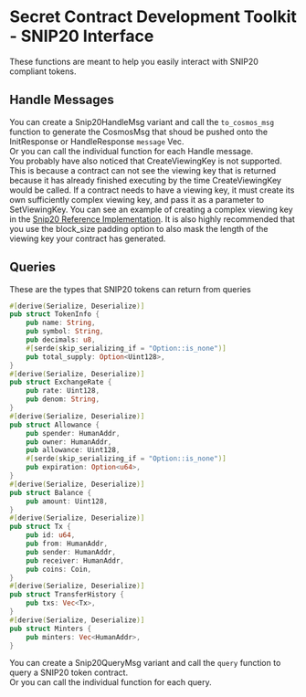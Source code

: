 # Secret Contract Development Toolkit - SNIP20 Interface

These functions are meant to help you easily interact with SNIP20 compliant tokens.  

## Handle Messages

You can create a Snip20HandleMsg variant and call the `to_cosmos_msg` function to generate the CosmosMsg that shoud be pushed onto the InitResponse or HandleResponse `message` Vec.<br/>
Or you can call the individual function for each Handle message.<br/>
You probably have also noticed that CreateViewingKey is not supported.  This is because a contract can not see the viewing key that is returned because it has already finished executing by the time CreateViewingKey would be called.  If a contract needs to have a viewing key, it must create its own sufficiently complex viewing key, and pass it as a parameter to SetViewingKey. You can see an example of creating a complex viewing key in the [Snip20 Reference Implementation](http://github.com/enigmampc/snip20-reference-impl).  It is also highly recommended that you use the block_size padding option to also mask the length of the viewing key your contract has generated.

## Queries

These are the types that SNIP20 tokens can return from queries
```rust
#[derive(Serialize, Deserialize)]
pub struct TokenInfo {
    pub name: String,
    pub symbol: String,
    pub decimals: u8,
    #[serde(skip_serializing_if = "Option::is_none")]
    pub total_supply: Option<Uint128>,
}
#[derive(Serialize, Deserialize)]
pub struct ExchangeRate {
    pub rate: Uint128,
    pub denom: String,
}
#[derive(Serialize, Deserialize)]
pub struct Allowance {
    pub spender: HumanAddr,
    pub owner: HumanAddr,
    pub allowance: Uint128,
    #[serde(skip_serializing_if = "Option::is_none")]
    pub expiration: Option<u64>,
}
#[derive(Serialize, Deserialize)]
pub struct Balance {
    pub amount: Uint128,
}
#[derive(Serialize, Deserialize)]
pub struct Tx {
    pub id: u64,
    pub from: HumanAddr,
    pub sender: HumanAddr,
    pub receiver: HumanAddr,
    pub coins: Coin,
}
#[derive(Serialize, Deserialize)]
pub struct TransferHistory {
    pub txs: Vec<Tx>,
}
#[derive(Serialize, Deserialize)]
pub struct Minters {
    pub minters: Vec<HumanAddr>,
}
```
You can create a Snip20QueryMsg variant and call the `query` function to query a SNIP20 token contract.<br/>
Or you can call the individual function for each query.<br/>
